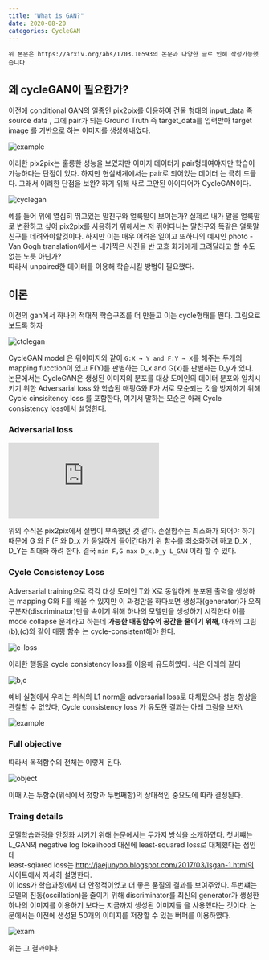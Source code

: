 ```yaml
---
title: "What is GAN?"
date: 2020-08-20
categories: CycleGAN
---
```


`위 본문은 https://arxiv.org/abs/1703.10593의 논문과 다양한 글로 인해 작성가능했습니다`

## 왜 cycleGAN이 필요한가?


이전에 conditional GAN의 일종인 pix2pix를 이용하여 건물 형태의 input_data 즉 source data , 그에 pair가 되는 Ground Truth 즉 target_data를
입력받아 target image 를 기반으로 하는 이미지를 생성해내었다. 

![example](https://user-images.githubusercontent.com/65720894/90312851-cdb13600-df42-11ea-83fe-9399e2673332.PNG)

이러한 pix2pix는 훌룡한 성능을 보였지만 이미지 데이터가 pair형태여야지만 학습이 가능하다는 단점이 있다. 하지만 현실세계에서는 pair로 되어있는 데이터
는 극히 드믈다. 그래서 이러한 단점을 보완? 하기 위해 새로 고안된 아이디어가 CycleGAN이다.

![cyclegan](https://img1.daumcdn.net/thumb/R1280x0/?scode=mtistory2&fname=https%3A%2F%2Fblog.kakaocdn.net%2Fdn%2FcEqYf0%2FbtqCsHJvokH%2FsoUGLAYh2SFZ2bkKCW3im1%2Fimg.png)

예를 들어 위에 열심히 뛰고있는 말친구와 얼룩말이 보이는가? 실제로 내가 말을 얼룩말로 변환하고 싶어 pix2pix를 사용하기 위해서는 저 뛰어다니는 말친구와 똑같은 얼룩말 친구를 데려와야할것이다.
하지만 이는 매우 어려운 일이고 또하나의 예시인 photo - Van Gogh translation에서는 내가찍은 사진을 반 고흐 화가에게 그려달라고 할 수도 없는 노릇 아닌가?  
따라서 unpaired한 데이터를 이용해 학습시킬 방법이 필요했다.

## 이론

이전의 gan에서 하나의 적대적 학습구조를 더 만들고 이는 cycle형태를 띈다. 그림으로 보도록 하자

![ctclegan](https://img1.daumcdn.net/thumb/R1280x0/?scode=mtistory2&fname=https%3A%2F%2Fblog.kakaocdn.net%2Fdn%2FJWoX7%2FbtqCrPnUyaj%2FVFUXXFRz4FUyVjJd3xe810%2Fimg.png)

CycleGAN model 은 위이미지와 같이 `G:X → Y and F:Y → X`를 해주는 두개의 mapping fucction이 있고 F(Y)를 판별하는 D_x and G(x)를 판별하는 D_y가 있다.
논문에서는 CycleGAN은 생성된 이미지의 분포를 대상 도메인의 데이터 분포와 일치시키기 위한 Adversarial loss 와 학습된 매핑G와 F가 서로 모순되는 것을 방지하기 위해
Cycle cinsisitency loss 를 포함한다, 여기서 말하는 모순은 아래 Cycle consistency loss에서 설명한다.

### Adversarial loss

![loss](https://latex.codecogs.com/gif.latex?L_%7BGAN%7D%28G%2C%20D_Y%2C%20X%2C%20Y%29%20%3D%20%5Cmathbb%7BE%7D_%7By%5Csim%20p_%7Bdata%28y%29%7D%7D%5BlogD_Y%28y%29%5D%20+%20%5Cmathbb%7BE%7D_%7Bx%5Csim%20p_%7Bdata%28x%29%7D%7D%5Blog%281-D_Y%28G%28x%29%29%29%5D)

위의 수식은 pix2pix에서 설명이 부족했던 것 같다. 손실함수는 최소화가 되어야 하기 때문에 G 와 F (F 와 D_x 가 동일하게 들어간다)가 위 함수를 최소화하려 하고
D_X , D_Y는 최대화 하려 한다. 결국 `min F,G max D_x,D_y L_GAN` 이라 할 수 있다.  

### Cycle Consistency Loss

Adversarial training으로 각각 대상 도메인 T와 X로 동일하게 분포된 출력을 생성하는 mapping G와 F를 배울 수 있지만 이 과정만을 하다보면 생성자(generator)가 오직 구분자(discriminator)만을 속이기 위해 하나의 모델만을
생성하기 시작한다 이를 mode collapse 문제라고 하는데 __가능한 매핑함수의 공간을 줄이기 위해__, 아래의 그림(b),(c)와 같이 매핑 함수 는 cycle-consistent해야 한다.

![c-loss](https://img1.daumcdn.net/thumb/R1280x0/?scode=mtistory2&fname=https%3A%2F%2Fblog.kakaocdn.net%2Fdn%2Frrcai%2FbtqCpRGNjGW%2FPCEnfXqg7nc0KQHFXeGbe0%2Fimg.png)

이러한 행동을 cycle consistency loss를 이용해 유도하였다. 식은 아래와 같다

![b,c](https://img1.daumcdn.net/thumb/R1280x0/?scode=mtistory2&fname=https%3A%2F%2Fblog.kakaocdn.net%2Fdn%2Fdn5HM3%2FbtqCqNjM0El%2FfOaS8OoRppXhkL3J0jh970%2Fimg.png)

예비 실험에서 우리는 위식의 L1 norm을 adversarial loss로 대체됬으나 성능 향상을 관찰할 수 없었다, Cycle consistency loss 가 유도한 결과는 아래 그림을 보자\

![example](https://img1.daumcdn.net/thumb/R1280x0/?scode=mtistory2&fname=https%3A%2F%2Fblog.kakaocdn.net%2Fdn%2Fv0yUx%2FbtqCtXsaHYJ%2FXCyjzpBa3IKbnUqQcazTY1%2Fimg.png)

### Full objective

따라서 목적함수의 전체는 이렇게 된다.

![object](https://img1.daumcdn.net/thumb/R1280x0/?scode=mtistory2&fname=https%3A%2F%2Fblog.kakaocdn.net%2Fdn%2FRNX6V%2FbtqCoQ86Voc%2FxpkxPvx2kHs3u4KTHLRKFk%2Fimg.png)

이때 λ는 두함수(위식에서 첫항과 두번째항)의 상대적인 중요도에 따라 결정된다.

### Traing details

모델학습과정을 안정화 시키기 위해 논문에서는 두가지 방식을 소개하였다. 첫버쨰는 L_GAN의 negative log lokelihood 대신에 least-squared loss로 대체했다는 점인데   
least-sqiared loss는 http://jaejunyoo.blogspot.com/2017/03/lsgan-1.html의 사이트에서 자세히 설명한다.  
이 loss가 학습과정에서 더 안정적이었고 더 좋은 품질의 결과를 보여주었다. 두번쨰는 모델의 진동(oscillation)을 줄이기 위해 discriminator를 최신의 generator가 생성한 하나의 이미지를 이용하기 보다는 지금까지 생성된 이미지들 을 사용했다는 것이다.
논문에서는 이전에 생성된 50개의 이미지를 저장할 수 있는 버퍼를 이용하였다.  

![exam](https://img1.daumcdn.net/thumb/R1280x0/?scode=mtistory2&fname=https%3A%2F%2Fblog.kakaocdn.net%2Fdn%2Fvi2US%2FbtqCqOb0CQu%2F3YGN2noq4VSTYtwDKFMryK%2Fimg.png)

위는 그 결과이다.












